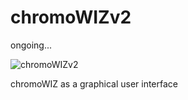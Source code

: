 # chromoWIZv2

ongoing...

![chromoWIZv2](https://github.com/nthomasCUBE/chromoWIZv2/blob/master/chromoWIZv2c.png)

chromoWIZ as a graphical user interface
